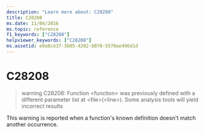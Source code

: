 ```yaml
---
description: "Learn more about: C28208"
title: C28208
ms.date: 11/04/2016
ms.topic: reference
f1_keywords: ["C28208"]
helpviewer_keywords: ["C28208"]
ms.assetid: e9a8ce37-3b05-4202-b078-5570ae496d1d
---
```

# C28208

> warning C28208: Function \<function> was previously defined with a different parameter list at \<file>(\<line>). Some analysis tools will yield incorrect results

This warning is reported when a function's known definition doesn't match another occurrence.
